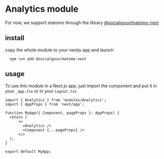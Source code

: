 # Analytics module

For now, we support matomo through the library [@socialgouv/matomo-next](https://github.com/SocialGouv/matomo-next)

## install

copy the whole module to your nextjs app and launch

```
  npm run add @socialgouv/matomo-next
```

## usage

To use this module in a Next.js app, just import the component and put it in your `_app.tsx` or in your `Layout.tsx`

```
import { Analytics } from 'modules/Analytics';
import { AppProps } from 'next/app';

function MyApp({ Component, pageProps }: AppProps) {
  return (
      <>
        <Analytics />
        <Component {...pageProps} />
      </>
  );
}

export default MyApp;

```
